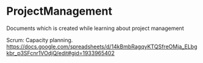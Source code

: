 # ProjectManagement
Documents which is created while learning about project management


Scrum: Capacity planning.
https://docs.google.com/spreadsheets/d/14kBmbRagqyKTQSfreOMja_ELbgkbr_p3SFcnr1VOdjQ/edit#gid=1933965402

